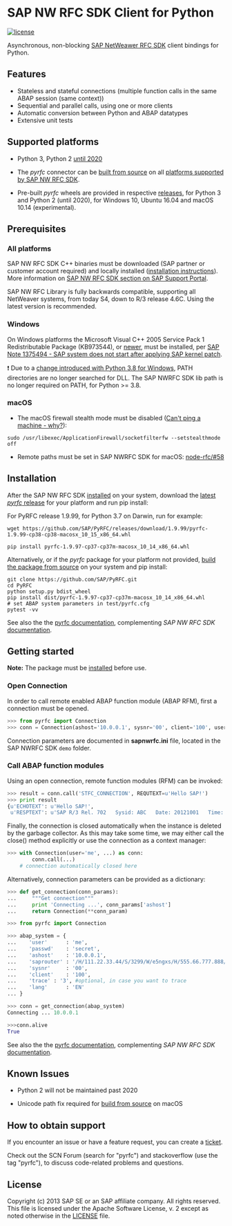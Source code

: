 # SAP NW RFC SDK Client for Python

[![license](https://img.shields.io/badge/License-Apache%202.0-blue.svg)](https://opensource.org/licenses/Apache-2.0)

Asynchronous, non-blocking [SAP NetWeawer RFC SDK](https://support.sap.com/en/products/connectors/nwrfcsdk.html) client bindings for Python.

## Features

* Stateless and stateful connections (multiple function calls in the same ABAP session (same context))
* Sequential and parallel calls, using one or more clients
* Automatic conversion between Python and ABAP datatypes
* Extensive unit tests

## Supported platforms

* Python 3, Python 2 [until 2020](https://pythonclock.org/)

* The _pyrfc_ connector can be [built from source](http://sap.github.io/PyRFC/build.html) on all [platforms supported by SAP NW RFC SDK](https://launchpad.support.sap.com/#/notes/2573790).

* Pre-built _pyrfc_ wheels are provided in respective [releases](https://github.com/SAP/PyRFC/releases), for Python 3 and Python 2 (until 2020), for Windows 10, Ubuntu 16.04 and macOS 10.14 (experimental).

## Prerequisites

### All platforms

SAP NW RFC SDK C++ binaries must be downloaded (SAP partner or customer account required) and locally installed ([installation instructions](http://sap.github.io/PyRFC/install.html#sap-nw-rfc-library-installation)). More information on [SAP NW RFC SDK section on SAP Support Portal](https://support.sap.com/en/product/connectors/nwrfcsdk.html).

SAP NW RFC Library is fully backwards compatible, supporting all NetWeaver systems, from today S4, down to R/3 release 4.6C. Using the latest version is recommended.

### Windows

On Windows platforms the Microsoft Visual C++ 2005 Service Pack 1 Redistributable Package (KB973544), or [newer](https://www.microsoft.com/en-us/download/details.aspx?id=48145), must be installed, per [SAP Note 1375494 - SAP system does not start after applying SAP kernel patch](https://launchpad.support.sap.com/#/notes/1375494).

:exclamation: Due to a [change introduced with Python 3.8 for Windows](https://docs.python.org/3.8/whatsnew/3.8.html#bpo-36085-whatsnew), PATH directories are no longer searched for DLL. The SAP NWRFC SDK lib path is no longer required on PATH, for Python >= 3.8.

### macOS

* The macOS firewall stealth mode must be disabled ([Can't ping a machine - why?](https://discussions.apple.com/thread/2554739)):

```shell
sudo /usr/libexec/ApplicationFirewall/socketfilterfw --setstealthmode off
```

* Remote paths must be set in SAP NWRFC SDK for macOS: [node-rfc/#58](https://github.com/SAP/node-rfc/issues/58#issuecomment-446544151)

## Installation

After the SAP NW RFC SDK [installed](#prerequisites) on your system, download the [latest _pyrfc_ release](https://github.com/SAP/PyRFC/releases/latest) for your platform and run pip install:

For PyRFC release 1.9.99, for Python 3.7 on Darwin, run for example:

```shell
wget https://github.com/SAP/PyRFC/releases/download/1.9.99/pyrfc-1.9.99-cp38-cp38-macosx_10_15_x86_64.whl

pip install pyrfc-1.9.97-cp37-cp37m-macosx_10_14_x86_64.whl
```

Alternatively, or if the _pyrfc_ package for your platform not provided, [build the package from source](http://sap.github.io/PyRFC/build.html) on your system and pip install:

```shell
git clone https://github.com/SAP/PyRFC.git
cd PyRFC
python setup.py bdist_wheel
pip install dist/pyrfc-1.9.97-cp37-cp37m-macosx_10_14_x86_64.whl
# set ABAP system parameters in test/pyrfc.cfg
pytest -vv
```

See also the the [pyrfc documentation](http://sap.github.io/PyRFC),
complementing _SAP NW RFC SDK_ [documentation](https://support.sap.com/nwrfcsdk).

## Getting started

**Note:** The package must be [installed](#installation) before use.

### Open Connection

In order to call remote enabled ABAP function module (ABAP RFM), first a connection must be opened.

```python
>>> from pyrfc import Connection
>>> conn = Connection(ashost='10.0.0.1', sysnr='00', client='100', user='me', passwd='secret')
```

Connection parameters are documented in **sapnwrfc.ini** file, located in the SAP NWRFC SDK `demo` folder.

### Call ABAP function modules

Using an open connection, remote function modules (RFM) can be invoked:

```python
>>> result = conn.call('STFC_CONNECTION', REQUTEXT=u'Hello SAP!')
>>> print result
{u'ECHOTEXT': u'Hello SAP!',
 u'RESPTEXT': u'SAP R/3 Rel. 702   Sysid: ABC   Date: 20121001   Time: 134524   Logon_Data: 100/ME/E'}
```

Finally, the connection is closed automatically when the instance is deleted by the garbage collector. As this may take some time, we may either call the close() method explicitly or use the connection as a context manager:

```python
>>> with Connection(user='me', ...) as conn:
        conn.call(...)
    # connection automatically closed here
```

Alternatively, connection parameters can be provided as a dictionary:

```python
>>> def get_connection(conn_params):
...     """Get connection"""
...     print 'Connecting ...', conn_params['ashost']
...     return Connection(**conn_param)

>>> from pyrfc import Connection

>>> abap_system = {
...    'user'      : 'me',
...    'passwd'    : 'secret',
...    'ashost'    : '10.0.0.1',
...    'saprouter' : '/H/111.22.33.44/S/3299/W/e5ngxs/H/555.66.777.888/H/',
...    'sysnr'     : '00',
...    'client'    : '100',
...    'trace' : '3', #optional, in case you want to trace
...    'lang'      : 'EN'
... }

>>> conn = get_connection(abap_system)
Connecting ... 10.0.0.1

>>>conn.alive
True
```

See also the the [pyrfc documentation](http://sap.github.io/PyRFC),
complementing _SAP NW RFC SDK_ [documentation](https://support.sap.com/nwrfcsdk).

## Known Issues

* Python 2 will not be maintained past 2020

* Unicode path fix required for [build from source](http://sap.github.io/PyRFC/build.html) on macOS

## How to obtain support

If you encounter an issue or have a feature request, you can create a [ticket](https://github.com/SAP/PyRFC/issues).

Check out the SCN Forum (search for "pyrfc") and stackoverflow (use the tag "pyrfc"), to discuss code-related problems and questions.

## License

Copyright (c) 2013 SAP SE or an SAP affiliate company. All rights reserved. This file is licensed under the Apache Software License, v. 2 except as noted otherwise in the [LICENSE](LICENSE) file.
